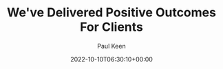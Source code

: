 ---
title: We&#039;ve Delivered Positive Outcomes For Clients
description: We choose scalable and flexible technologies and offer a mix of experiences across back-end and front-end coding languages.
author: Paul Keen
type: page
slug: clients
layout: clients
cover_image: careers-browse-apply-preapre.jpeg

metatags:
  image: og-clients.jpg


date: 2022-10-10T06:30:10+00:00
---